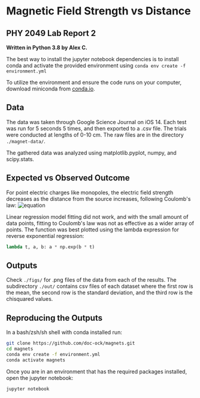 # Magnetic Field Strength vs Distance
## PHY 2049 Lab Report 2 
**Written in Python 3.8 by Alex C.** 

The best way to install the jupyter notebook dependencies is to install conda and activate the provided environment using `conda env create -f environment.yml`

To utilize the environment and ensure the code runs on your computer, download miniconda from [conda.io](https://docs.conda.io/en/latest/miniconda.html).

## Data
The data was taken through Google Science Journal on iOS 14.
Each test was run for 5 seconds 5 times, and then exported to a .csv file. The trials were conducted at lengths of 0-10 cm. 
The raw files are in the directory `./magnet-data/`.

The gathered data was analyzed using matplotlib.pyplot, numpy, and scipy.stats. 

## Expected vs Observed Outcome
For point electric charges like monopoles, the electric field strength decreases as the distance from the source increases, following Coulomb's law: 
![equation](https://latex.codecogs.com/gif.latex?1/R^2)

Linear regression model fitting did not work, and with the small amount of data points, fitting to Coulomb's law was not as effective as a wider array of points. The function was best plotted using the lambda expression for reverse exponential regression:
```python
lambda t, a, b: a * np.exp(b * t)
```
## Outputs
Check `./figs/` for .png files of the data from each of the results. 
The subdirectory `./out/` contains csv files of each dataset where the first row is the mean, the second row is the standard deviation, and the third row is the chisquared values.

## Reproducing the Outputs
In a bash/zsh/sh shell with conda installed run:

```bash    
git clone https://github.com/doc-ock/magnets.git 
cd magnets
conda env create -f environment.yml
conda activate magnets
```

Once you are in an environment that has the required packages installed, open the jupyter notebook:

```bash
jupyter notebook
```
